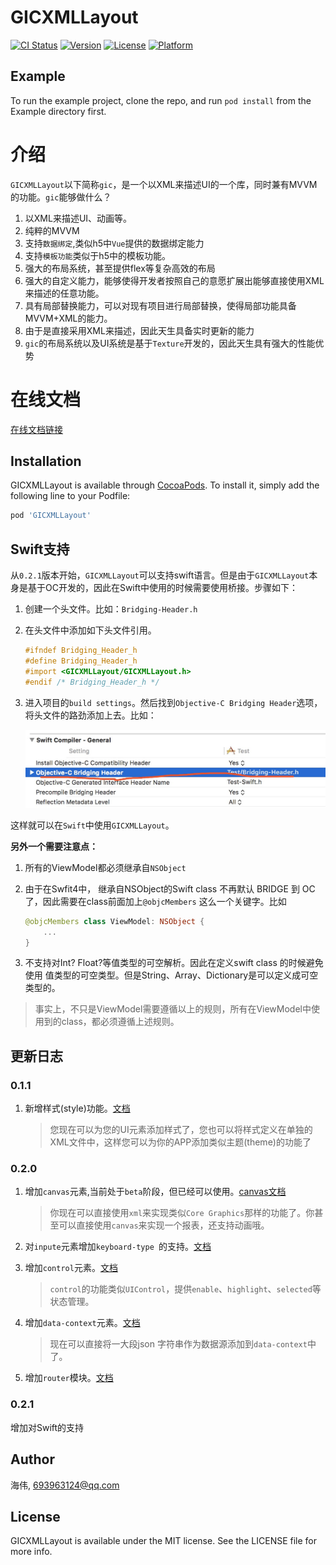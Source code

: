 # GICXMLLayout

[![CI Status](https://img.shields.io/travis/ghwghw4/GICXMLLayout.svg?style=flat)](https://travis-ci.org/ghwghw4/GICXMLLayout)
[![Version](https://img.shields.io/cocoapods/v/GICXMLLayout.svg?style=flat)](https://cocoapods.org/pods/GICXMLLayout)
[![License](https://img.shields.io/cocoapods/l/GICXMLLayout.svg?style=flat)](https://cocoapods.org/pods/GICXMLLayout)
[![Platform](https://img.shields.io/cocoapods/p/GICXMLLayout.svg?style=flat)](https://cocoapods.org/pods/GICXMLLayout)

## Example

To run the example project, clone the repo, and run `pod install` from the Example directory first.

# 介绍

`GICXMLLayout`以下简称`gic`，是一个以XML来描述UI的一个库，同时兼有MVVM的功能。`gic`能够做什么？

1. 以XML来描述UI、动画等。
2. 纯粹的MVVM
3. 支持`数据绑定`,类似h5中`Vue`提供的数据绑定能力
4. 支持`模板功能`类似于h5中的模板功能。
5. 强大的布局系统，甚至提供flex等复杂高效的布局
6. 强大的自定义能力，能够使得开发者按照自己的意愿扩展出能够直接使用XML来描述的任意功能。
7. 具有局部替换能力，可以对现有项目进行局部替换，使得局部功能具备MVVM+XML的能力。
8. 由于是直接采用XML来描述，因此天生具备实时更新的能力
9. `gic`的布局系统以及UI系统是基于`Texture`开发的，因此天生具有强大的性能优势

# 在线文档

[在线文档链接](http://gicxmllayout.gonghaiwei.cn/index.html)

## Installation

GICXMLLayout is available through [CocoaPods](https://cocoapods.org). To install
it, simply add the following line to your Podfile:

```ruby
pod 'GICXMLLayout'
```



## Swift支持

从`0.2.1`版本开始，`GICXMLLayout`可以支持swift语言。但是由于`GICXMLLayout`本身是基于OC开发的，因此在Swift中使用的时候需要使用桥接。步骤如下：

1. 创建一个头文件。比如：`Bridging-Header.h`

2. 在头文件中添加如下头文件引用。

   ```objective-c
   #ifndef Bridging_Header_h
   #define Bridging_Header_h
   #import <GICXMLLayout/GICXMLLayout.h>
   #endif /* Bridging_Header_h */
   ```

3. 进入项目的`build settings`。然后找到`Objective-C Bridging Header`选项，将头文件的路劲添加上去。比如：

   ![18](doc/source/images/18.jpg)

这样就可以在`Swift`中使用`GICXMLLayout`。

**另外一个需要注意点：**

1. 所有的ViewModel都必须继承自`NSObject`

2. 由于在Swfit4中， 继承自NSObject的Swift class 不再默认 BRIDGE 到 OC了，因此需要在class前面加上`@objcMembers` 这么一个关键字。比如

   ```swift
   @objcMembers class ViewModel: NSObject {
       ...
   }
   ```

3. 不支持对Int? Float?等值类型的可空解析。因此在定义swift class 的时候避免使用 值类型的可空类型。但是String、Array、Dictionary是可以定义成可空类型的。

   

> 事实上，不只是ViewModel需要遵循以上的规则，所有在ViewModel中使用到的class，都必须遵循上述规则。



## 更新日志

### 0.1.1

1. 新增样式(style)功能。[文档](http://gicxmllayout.gonghaiwei.cn/core/style.html)

   > 您现在可以为您的UI元素添加样式了，您也可以将样式定义在单独的XML文件中，这样您可以为你的APP添加类似主题(theme)的功能了

### 0.2.0

1. 增加`canvas`元素,当前处于`beta`阶段，但已经可以使用。[canvas文档](http://gicxmllayout.gonghaiwei.cn/ui/canvas.html)

   > 你现在可以直接使用`xml`来实现类似`Core Graphics`那样的功能了。你甚至可以直接使用`canvas`来实现一个报表，还支持动画哦。

2. 对`inpute`元素增加`keyboard-type `的支持。[文档](http://gicxmllayout.gonghaiwei.cn/ui/input.html)

3. 增加`control`元素。[文档](http://gicxmllayout.gonghaiwei.cn/ui/control.html)

   > `control`的功能类似`UIControl`，提供`enable`、`highlight`、`selected`等状态管理。

4. 增加`data-context`元素。[文档](http://gicxmllayout.gonghaiwei.cn/core/databingding.html)

   > 现在可以直接将一大段json 字符串作为数据源添加到`data-context`中了。

5. 增加`router`模块。[文档](http://gicxmllayout.gonghaiwei.cn/router.html)

### 0.2.1

增加对Swift的支持



## Author

海伟, 693963124@qq.com

## License

GICXMLLayout is available under the MIT license. See the LICENSE file for more info.
